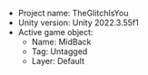 <!-- UNITY CODE ASSIST INSTRUCTIONS START -->
- Project name: TheGlitchIsYou
- Unity version: Unity 2022.3.55f1
- Active game object:
  - Name: MidBack
  - Tag: Untagged
  - Layer: Default
<!-- UNITY CODE ASSIST INSTRUCTIONS END -->